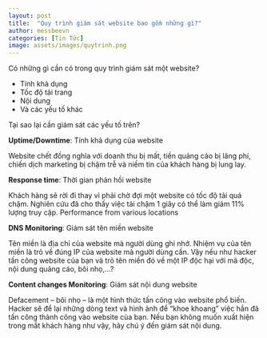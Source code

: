 ```yaml
---
layout: post
title:  "Quy trình giám sát website bao gồm những gì?"
author: messbeevn
categories: [Tin Tức]
image: assets/images/quytrinh.png
---
```

Có những gì cần có trong quy trình giám sát một website?
- Tính khả dụng
- Tốc độ tải trang
- Nội dung
- Và các yếu tố khác

Tại sao lại cần giám sát các yếu tố trên?

**Uptime/Downtime**: Tính khả dụng của website

Website chết đồng nghĩa với doanh thu bị mất, tiền quảng cáo bị lãng phí, chiến dịch marketing bị chậm trễ và niềm tin của khách hàng bị lung lay.

**Response time**: Thời gian phản hồi website

Khách hàng sẽ rời đi thay vì phải chờ đợi một website có tốc độ tải quá chậm. Nghiên cứu đã cho thấy việc tải chậm 1 giây có thể làm giảm 11% lượng truy cập.
Performance from various locations

**DNS Monitoring**: Giám sát tên miền website

Tên miền là địa chỉ của website mà người dùng ghi nhớ. Nhiệm vụ của tên miền là trỏ về đúng IP của website mà người dùng cần. Vậy nếu như hacker tấn công website của bạn và trỏ tên miền đó về một IP độc hại với mã độc, nội dung quảng cáo, bôi nhọ,…?

**Content changes Monitoring**: Giám sát nội dung website

Defacement – bôi nhọ – là một hình thức tấn công vào website phổ biến. Hacker sẽ để lại những dòng text và hình ảnh để “khoe khoang” việc hắn đã tấn công thành công vào website của bạn. Nếu bạn không muốn xuất hiện trong mắt khách hàng như vậy, hãy chú ý đến giám sát nội dung. 

